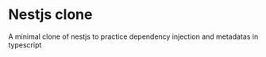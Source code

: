 # Nestjs clone

A minimal clone of nestjs to practice dependency injection and metadatas in typescript
